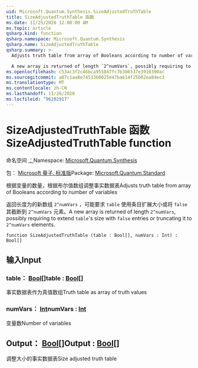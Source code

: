 ```yaml
---
uid: Microsoft.Quantum.Synthesis.SizeAdjustedTruthTable
title: SizeAdjustedTruthTable 函数
ms.date: 11/25/2020 12:00:00 AM
ms.topic: article
qsharp.kind: function
qsharp.namespace: Microsoft.Quantum.Synthesis
qsharp.name: SizeAdjustedTruthTable
qsharp.summary: >-
  Adjusts truth table from array of Booleans according to number of variables

  A new array is returned of length `2^numVars`, possibly requiring to extend `table`'s size with `false` entries or truncating it to `2^numVars` elements.
ms.openlocfilehash: c53ac3f2c46bca955847fc7b380337e3910390ac
ms.sourcegitcommit: a87c1aa8e7453360025e47ba614f25b02ea84ec3
ms.translationtype: MT
ms.contentlocale: zh-CN
ms.lasthandoff: 11/26/2020
ms.locfileid: "96202917"
---
```

# <a name="sizeadjustedtruthtable-function"></a><span data-ttu-id="34a69-102">SizeAdjustedTruthTable 函数</span><span class="sxs-lookup"><span data-stu-id="34a69-102">SizeAdjustedTruthTable function</span></span>

<span data-ttu-id="34a69-103">命名空间 [：](xref:Microsoft.Quantum.Synthesis)</span><span class="sxs-lookup"><span data-stu-id="34a69-103">Namespace: [Microsoft.Quantum.Synthesis](xref:Microsoft.Quantum.Synthesis)</span></span>

<span data-ttu-id="34a69-104">包： [Microsoft 量子. 标准版](https://nuget.org/packages/Microsoft.Quantum.Standard)</span><span class="sxs-lookup"><span data-stu-id="34a69-104">Package: [Microsoft.Quantum.Standard](https://nuget.org/packages/Microsoft.Quantum.Standard)</span></span>


<span data-ttu-id="34a69-105">根据变量的数量，根据布尔值数组调整事实数据表</span><span class="sxs-lookup"><span data-stu-id="34a69-105">Adjusts truth table from array of Booleans according to number of variables</span></span>

<span data-ttu-id="34a69-106">返回长度为的新数组 `2^numVars` ，可能要求 `table` 使用条目扩展大小或将 `false` 其截断到 `2^numVars` 元素。</span><span class="sxs-lookup"><span data-stu-id="34a69-106">A new array is returned of length `2^numVars`, possibly requiring to extend `table`'s size with `false` entries or truncating it to `2^numVars` elements.</span></span>

```qsharp
function SizeAdjustedTruthTable (table : Bool[], numVars : Int) : Bool[]
```


## <a name="input"></a><span data-ttu-id="34a69-107">输入</span><span class="sxs-lookup"><span data-stu-id="34a69-107">Input</span></span>

### <a name="table--bool"></a><span data-ttu-id="34a69-108">table： [Bool](xref:microsoft.quantum.lang-ref.bool)[]</span><span class="sxs-lookup"><span data-stu-id="34a69-108">table : [Bool](xref:microsoft.quantum.lang-ref.bool)[]</span></span>

<span data-ttu-id="34a69-109">事实数据表作为真值数组</span><span class="sxs-lookup"><span data-stu-id="34a69-109">Truth table as array of truth values</span></span>


### <a name="numvars--int"></a><span data-ttu-id="34a69-110">numVars： [Int](xref:microsoft.quantum.lang-ref.int)</span><span class="sxs-lookup"><span data-stu-id="34a69-110">numVars : [Int](xref:microsoft.quantum.lang-ref.int)</span></span>

<span data-ttu-id="34a69-111">变量数</span><span class="sxs-lookup"><span data-stu-id="34a69-111">Number of variables</span></span>



## <a name="output--bool"></a><span data-ttu-id="34a69-112">Output： [Bool](xref:microsoft.quantum.lang-ref.bool)[]</span><span class="sxs-lookup"><span data-stu-id="34a69-112">Output : [Bool](xref:microsoft.quantum.lang-ref.bool)[]</span></span>

<span data-ttu-id="34a69-113">调整大小的事实数据表</span><span class="sxs-lookup"><span data-stu-id="34a69-113">Size adjusted truth table</span></span>